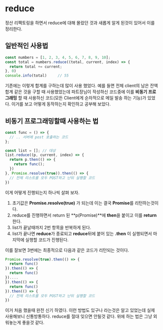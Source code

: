 # reduce

정산 리팩토링을 하면서 reduce에 대해 몰랐던 것과 새롭게 알게 된것이 있어서 이를 정리한다.

## 일반적인 사용법

``` js
const numbers = [1, 2, 3, 4, 5, 6, 7, 8, 9, 10];
const total = numbers.reduce((total, current, index) => {
  return total += current;
}, 0)
console.info(total)     // 55
```

기존에는 이렇게 합계를 구하는데 많이 사용 했었다. 예를 들면 전체 client의 남은 잔액 합계 같은 것을 구할 때 사용했었는데 파트장님이 작성하신 코드중에 이를 **비동기 프로그래밍** 할 때 사용하신 코드(모든 Client에게 순차적으로 메일 발송 하는 기능)가 있었다. 이거를 보고 어떻게 동작하는지 확인하고 공부해 보았다.

## 비동기 프로그래밍할때 사용하는 법

``` js
const func = () => {
  // .. 서버에 post 호출하는 코드
};

const list = []; // 대상
list.reduce((p, current, index) => {
  return p.then(() => {
    return func();
  })
}, Promise.resolve(true)).then(() => {
  // 전체 리스트를 모두 POST하고 난뒤 실행할 코드
})
```

이게 어떻게 진행되는지 하나씩 살펴 보자.

1. 초기값은 **Promise.resolve(true)** 가 되는데 이는 결국 **Promise**를 리턴하는것이다.
2. reduce를 진행하면서 return 된 **p(Promise)**에 **then**을 붙이고 이를 **return**한다.
3. list가 끝날때까지 2번 항목을 반복하게 된다.
4. list가 끝나면 **reduce**가 종료되고 **reduce**뒤에 붙어 있는 **.then** 이 실행되면서 마지막에 실행할 코드가 진행된다.

이를 잘보면 3번에는 최종적으로 다음과 같은 코드가 리턴되는 것이다.

``` js
Promise.resolve(true).then(() => {
  return func()
}).then(() => {
  return func()
})....
}).then(() => {
  return func()
}).then(() => {
  // 전체 리스트를 모두 POST하고 난뒤 실행할 코드
})
```

이거 처음 했을때 완전 신기 하였다. 이런 방법도 있구나 라는것은 알고 있었는데 실제 사용해보니 신통방통하다. reduce를 절대 잊으면 안될것 같다. 위에 하는 법은 그냥 외워놓는게 좋을것 같다.